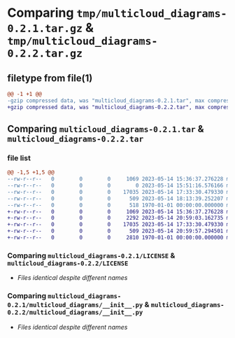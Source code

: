 # Comparing `tmp/multicloud_diagrams-0.2.1.tar.gz` & `tmp/multicloud_diagrams-0.2.2.tar.gz`

## filetype from file(1)

```diff
@@ -1 +1 @@
-gzip compressed data, was "multicloud_diagrams-0.2.1.tar", max compression
+gzip compressed data, was "multicloud_diagrams-0.2.2.tar", max compression
```

## Comparing `multicloud_diagrams-0.2.1.tar` & `multicloud_diagrams-0.2.2.tar`

### file list

```diff
@@ -1,5 +1,5 @@
--rw-r--r--   0        0        0     1069 2023-05-14 15:36:37.276228 multicloud_diagrams-0.2.1/LICENSE
--rw-r--r--   0        0        0        0 2023-05-14 15:51:16.576166 multicloud_diagrams-0.2.1/README.md
--rw-r--r--   0        0        0    17035 2023-05-14 17:33:30.479330 multicloud_diagrams-0.2.1/multicloud_diagrams/__init__.py
--rw-r--r--   0        0        0      509 2023-05-14 18:13:39.252207 multicloud_diagrams-0.2.1/pyproject.toml
--rw-r--r--   0        0        0      518 1970-01-01 00:00:00.000000 multicloud_diagrams-0.2.1/PKG-INFO
+-rw-r--r--   0        0        0     1069 2023-05-14 15:36:37.276228 multicloud_diagrams-0.2.2/LICENSE
+-rw-r--r--   0        0        0     2292 2023-05-14 20:59:03.162735 multicloud_diagrams-0.2.2/README.md
+-rw-r--r--   0        0        0    17035 2023-05-14 17:33:30.479330 multicloud_diagrams-0.2.2/multicloud_diagrams/__init__.py
+-rw-r--r--   0        0        0      509 2023-05-14 20:59:57.294501 multicloud_diagrams-0.2.2/pyproject.toml
+-rw-r--r--   0        0        0     2810 1970-01-01 00:00:00.000000 multicloud_diagrams-0.2.2/PKG-INFO
```

### Comparing `multicloud_diagrams-0.2.1/LICENSE` & `multicloud_diagrams-0.2.2/LICENSE`

 * *Files identical despite different names*

### Comparing `multicloud_diagrams-0.2.1/multicloud_diagrams/__init__.py` & `multicloud_diagrams-0.2.2/multicloud_diagrams/__init__.py`

 * *Files identical despite different names*

